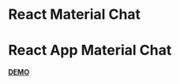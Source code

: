 <!DOCTYPE html>
<html>
<head>
	<h1>React Material Chat</h1>
</head>
<body>
	<h1>React App Material Chat</h1>
	<a href="https://vasileclaudiu.github.io/reactchat/"><strong>DEMO</strong></a>
</body>
</html>
